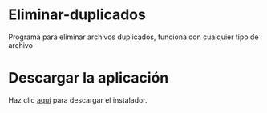 # Eliminar-duplicados
Programa para eliminar archivos duplicados, funciona con cualquier tipo de archivo

# Descargar la aplicación

Haz clic [aquí](https://drive.google.com/file/d/1BcIIaOrU6BEaliMtXm1XXtQD7C2Ng9xd/view?usp=drive_link) para descargar el instalador.

